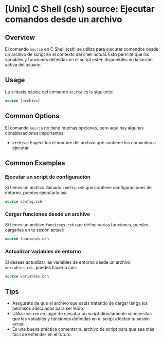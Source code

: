 # [Unix] C Shell (csh) source: Ejecutar comandos desde un archivo

## Overview
El comando `source` en C Shell (csh) se utiliza para ejecutar comandos desde un archivo de script en el contexto del shell actual. Esto permite que las variables y funciones definidas en el script estén disponibles en la sesión activa del usuario.

## Usage
La sintaxis básica del comando `source` es la siguiente:

```csh
source [archivo]
```

## Common Options
El comando `source` no tiene muchas opciones, pero aquí hay algunas consideraciones importantes:

- `archivo`: Especifica el nombre del archivo que contiene los comandos a ejecutar.

## Common Examples

### Ejecutar un script de configuración
Si tienes un archivo llamado `config.csh` que contiene configuraciones de entorno, puedes ejecutarlo así:

```csh
source config.csh
```

### Cargar funciones desde un archivo
Si tienes un archivo `funciones.csh` que define varias funciones, puedes cargarlas en tu sesión actual:

```csh
source funciones.csh
```

### Actualizar variables de entorno
Si deseas actualizar las variables de entorno desde un archivo `variables.csh`, puedes hacerlo con:

```csh
source variables.csh
```

## Tips
- Asegúrate de que el archivo que estás tratando de cargar tenga los permisos adecuados para ser leído.
- Utiliza `source` en lugar de ejecutar un script directamente si necesitas que las variables y funciones definidas en el script afecten tu sesión actual.
- Es una buena práctica comentar tu archivo de script para que sea más fácil de entender en el futuro.